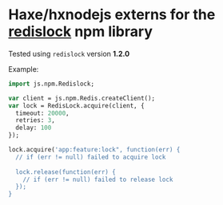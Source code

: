# Haxe/hxnodejs externs for the [redislock](https://www.npmjs.com/package/redislock) npm library

Tested using `redislock` version **1.2.0**

Example:
```haxe
import js.npm.Redislock;

var client = js.npm.Redis.createClient();
var lock = RedisLock.acquire(client, {
  timeout: 20000,
  retries: 3,
  delay: 100
});

lock.acquire('app:feature:lock", function(err) {
  // if (err != null) failed to acquire lock
  
  lock.release(function(err) {
    // if (err != null) failed to release lock
  });
}
```
